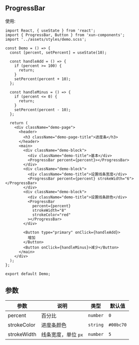 ## ProgressBar

使用:

```tsx
import React, { useState } from 'react';
import { ProgressBar, Button } from 'xun-components';
import '../assets/styles/demo.scss';

const Demo = () => {
  const [percent, setPercent] = useState(10);

  const handleAdd = () => {
    if (percent >= 100) {
      return;
    }
    setPercent(percent + 10);
  };

  const handleMinus = () => {
    if (percent <= 0) {
      return;
    }
    setPercent(percent - 10);
  };

  return (
    <div className="demo-page">
      <header>
        <h3 className="demo-page-title">进度条</h3>
      </header>
      <main>
        <div className="demo-block">
          <div className="demo-title">基本</div>
          <ProgressBar percent={percent}></ProgressBar>
        </div>
        <div className="demo-block">
          <div className="demo-title">设置线条宽度</div>
          <ProgressBar percent={percent} strokeWidth="6"></ProgressBar>
        </div>
        <div className="demo-block">
          <div className="demo-title">设置线条颜色</div>
          <ProgressBar
            percent={percent}
            strokeWidth="8"
            strokeColor="red"
          ></ProgressBar>
        </div>

        <Button type="primary" onClick={handleAdd}>
          增加
        </Button>
        <Button onClick={handleMinus}>减少</Button>
      </main>
    </div>
  );
};

export default Demo;
```

## 参数

| 参数        | 说明                | 类型     | 默认值    |
| ----------- | ------------------- | -------- | --------- |
| percent     | 百分比              | `number` | `0`       |
| strokeColor | 进度条颜色          | `string` | `#00bc70` |
| strokeWidth | 线条宽度，单位 `px` | `number` | `5`       |
